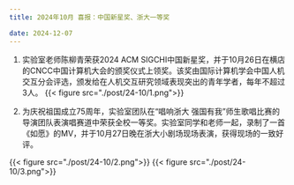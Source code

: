 ```yaml
---
title: 2024年10月 喜报：中国新星奖、浙大一等奖

date: 2024-12-07
---
```


<!--more-->

1. 实验室老师陈柳青荣获2024 ACM SIGCHI中国新星奖，并于10月26日在横店的CNCC中国计算机大会的颁奖仪式上领奖。该奖由国际计算机学会中国人机交互分会评选，颁发给在人机交互研究领域表现突出的青年学者，每年不超过3人。
{{< figure src="./post/24-10/1.png">}}

2. 为庆祝祖国成立75周年，实验室团队在“唱响浙大 强国有我”师生歌唱比赛的导演团队表演唱赛道中荣获全校一等奖。实验室同学和老师一起，录制了一首《如愿》的MV，并于10月27日晚在浙大小剧场现场表演，获得现场的一致好评。

{{< figure src="./post/24-10/2.png">}}
{{< figure src="./post/24-10/3.png">}}
